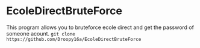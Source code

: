 # EcoleDirectBruteForce
This program allows you to bruteforce ecole direct and get the password of someone acount.
``git clone https://github.com/Droopy16a/EcoleDirectBruteForce``
